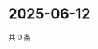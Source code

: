 # 2025-06-12

共 0 条

<!-- BEGIN ZHIHUVIDEO -->
<!-- 最后更新时间 Thu Jun 12 2025 20:21:52 GMT+0800 (China Standard Time) -->

<!-- END ZHIHUVIDEO -->
